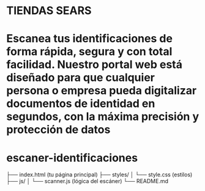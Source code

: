 # TIENDAS SEARS 
# Escanea tus identificaciones de forma rápida, segura y con total facilidad. Nuestro portal web está diseñado para que cualquier persona o empresa pueda digitalizar documentos de identidad en segundos, con la máxima precisión y protección de datos 
# escaner-identificaciones
├── index.html (tu página principal) ├── styles/ │ └── style.css (estilos) ├── js/ │ └── scanner.js (lógica del escáner) └── README.md

